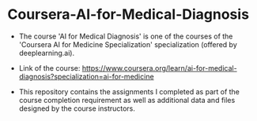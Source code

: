 # Coursera-AI-for-Medical-Diagnosis

- The course 'AI for Medical Diagnosis' is one of the courses of the 'Coursera AI for Medicine Specialization' specialization (offered by deeplearning.ai).

- Link of the course: https://www.coursera.org/learn/ai-for-medical-diagnosis?specialization=ai-for-medicine

- This repository contains the assignments I completed as part of the course completion requirement as well as additional data and files designed by the course instructors.
